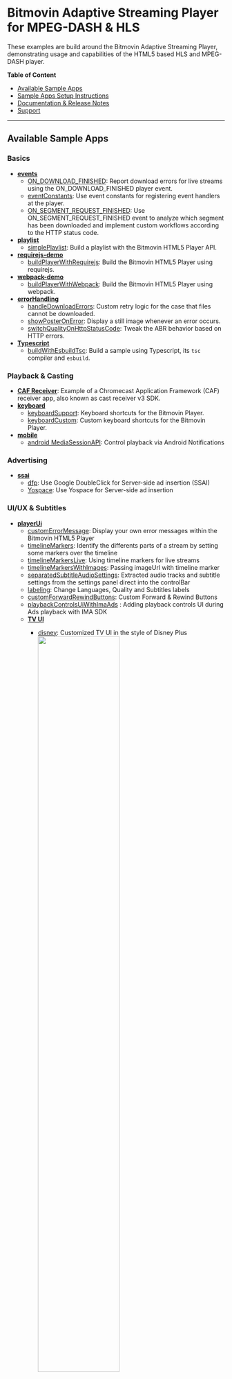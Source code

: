 # Bitmovin Adaptive Streaming Player for MPEG-DASH & HLS
These examples are build around the Bitmovin Adaptive Streaming Player, demonstrating usage and capabilities of the HTML5 based HLS and MPEG-DASH player.

**Table of Content**

* [Available Sample Apps](#available-sample-apps)
* [Sample Apps Setup Instructions](#sample-apps-setup-instructions)
* [Documentation & Release Notes](#documentation--release-notes)
* [Support](#support)

---

## Available Sample Apps

### Basics
* [**events**](events/)
  * [ON_DOWNLOAD_FINISHED](events/onDownloadFinished.html): Report download errors for live streams using the ON_DOWNLOAD_FINISHED player event.
  * [eventConstants](events/eventConstants.html): Use event constants for registering event handlers at the player.
  * [ON_SEGMENT_REQUEST_FINISHED](events/onSegmentRequestFinished.html): Use ON_SEGMENT_REQUEST_FINISHED event to analyze which segment has been downloaded and implement custom workflows according to the HTTP status code.
* [**playlist**](playlist/)
  * [simplePlaylist](playlist/simplePlaylist.html): Build a playlist with the Bitmovin HTML5 Player API.
* [**requirejs-demo**](requirejs-demo/)
  * [buildPlayerWithRequirejs](requirejs-demo/buildPlayerWithRequirejs.html): Build the Bitmovin HTML5 Player using requirejs.
* [**webpack-demo**](webpack-demo/)
  * [buildPlayerWithWebpack](webpack-demo/buildPlayerWithWebpack.html): Build the Bitmovin HTML5 Player using webpack.
* [**errorHandling**](errorhandling/)
  * [handleDownloadErrors](errorhandling/handleDownloadErrors.html): Custom retry logic for the case that files cannot be downloaded.
  * [showPosterOnError](errorhandling/showPosterOnError.html): Display a still image whenever an error occurs.
  * [switchQualityOnHttpStatusCode](errorhandling/switchQualityOnHttpStatusCode.html): Tweak the ABR behavior based on HTTP errors.
* [**Typescript**](typescript/)
  * [buildWithEsbuildTsc](typescript/buildWithEsbuildTsc.html): Build a sample using Typescript, its `tsc` compiler and `esbuild`.

### Playback & Casting
* [**CAF Receiver**](https://github.com/bitmovin/bitmovin-player-caf-receiver): Example of a Chromecast Application Framework (CAF) receiver app, also known as cast receiver v3 SDK.
* [**keyboard**](keyboard/)
  * [keyboardSupport](keyboard/keyboardSupport.html): Keyboard shortcuts for the Bitmovin Player.
  * [keyboardCustom](keyboard/keyboardCustom.html): Custom keyboard shortcuts for the Bitmovin Player.
* [**mobile**](mobile/)
  * [android MediaSessionAPI](mobile/androidMediaSessionAPI.html): Control playback via Android Notifications
  
### Advertising
* [**ssai**](ssai/)
  * [dfp](ssai/dfp/): Use Google DoubleClick for Server-side ad insertion (SSAI)
  * [Yospace](ssai/yospace/): Use Yospace for Server-side ad insertion

### UI/UX & Subtitles
* [**playerUi**](playerUi/)
  * [customErrorMessage](playerUi/customErrorMessage.html): Display your own error messages within the Bitmovin HTML5 Player
  * [timelineMarkers](playerUi/timelineMarkers.html): Identify the differents parts of a stream by setting some markers over the timeline
  * [timelineMarkersLive](playerUi/timelineMarkersLive.html): Using timeline markers for live streams
  * [timelineMarkersWithImages](playerUi/timelineMarkersWithImages.html): Passing imageUrl with timeline marker
  * [separatedSubtitleAudioSettings](playerUi/separatedAudioSubtitleSettings.html): Extracted audio tracks and subtitle settings from the settings panel direct into the controlBar
  * [labeling](playerUi/labeling.html): Change Languages, Quality and Subtitles labels
  * [customForwardRewindButtons](playerUi/customForwardRewindButtons.html): Custom Forward & Rewind Buttons
  * [playbackControlsUiWithImaAds](playerUi/playbackControlsUiWithImaAds.html) : Adding playback controls UI during Ads playback with IMA SDK
  * [**TV UI**](playerUi/tv)
    * [disney](playerUi/tv/disney/index.html): Customized TV UI in the style of Disney Plus
      <img src="images/tv-ui-disney.png" width="66%"><br>

    * [netflix](playerUi/tv/netflix/index.html): Customized TV UI in the style of Netflix
      <img src="images/tv-ui-netflix.png" width="66%"><br>

    * [youtube](playerUi/tv/youtube/index.html): Customized TV UI in the style of Youtube
      <img src="images/tv-ui-youtube.png" width="66%"><br>
* [**subtitles**](subtitles/)
  * [customSubtitleDisplay](subtitles/customSubtitleDisplay.js): Render subtitles using the ON_CUE_ENTER and ON_CUE_EXIT player events.
  * [uiSubtitleOverlay](subtitles/uiSubtitleOverlay.html): Use only the SubtitleOverlay from the [Bitmovin Player UI](https://github.com/bitmovin/bitmovin-player-ui) but not the rest of the UI.

### UI Frameworks
* [**angular**](angular/)
  * [buildPlayerWithNpm](angular/src/app/bitmovin-player/bitmovin-player.component.ts): Using the Bitmovin NPM package
* [**react**](react/)
  * [reactJs](react/reactjs.html): Using the Bitmovin Player within a react component
  * [buildPlayerWithBundledNpmClassBased](react/bundled-player/class-based/src/bitmovinPlayer.js): Using the Bitmovin Monolithic NPM package on a class based React component.
  * [buildPlayerWithBundledNpmFunctionBased](react/bundled-player/function-based/src/bitmovinPlayer.js): Using the Bitmovin Monolithic NPM package on a function based React component.
  * [buildPlayerReactPackageFunctionBased](react/bundled-player/package-based/src/App.tsx): Using the Bitmovin React NPM package on a function based React component.
  * [buildPlayerReactPackageWithConvivaFunctionBased](react/bundled-player/package-based-with-conviva/src/App.tsx): Using the Bitmovin React NPM package on a function based React component with Conviva.
  * [buildPlayerWithModularNpmClassBased](react/modular-player/class-based/src/bitmovinPlayer.js): Using the Bitmovin Modular NPM package on a class based React component.
  * [buildPlayerWithModularNpmFunctionBased](react/modular-player/function-based/src/bitmovinPlayer.js): Using the Bitmovin Modular NPM package on a function based React component.
* [**vue**](vue)
  * [vueJs](vue/vuejs.html): Using the Bitmovin Player within a vue.js component
  
### Specific Use Cases
* [**adaptation**](adaptation/)
    * [preferredStartupQuality](adaptation/preferredStartupQuality.js): Set a minimum startup quality for a specified amount of time before using the built-in adaptation logic again.
    * [regionOfInterest](adaptation/regionOfInterest.html): Multiple players with low quality and the active player (where the mouse is over) switches to better quality.
    * [rateBasedSwitching](adaptation/rateBasedSwitching.js): Measuring the speed of downloads and select the quality accordingly.
* [**frameaccurate**](frameaccurate/)
    * [Frame Accurate Control](frameaccurate/js/FrameAccurateControls.ts): Bitmovin Player Wrapper for SMTPE timestamp seeking + stepping
* [**streamRecovery**](streamRecovery/)
    * [liveStreamRecovery](streamRecovery/liveStreamRecovery.js): Automatically restart live streams if too many download errors happened e.g. to get over missing segments.
* [**ssai**](ssai/)
    * [Google AdManager](ssai/dfp/): Use Google AdManager for Server-side ad insertion (SSAI)
    * [Yospace](ssai/yospace/): Use Yospace for Server-side ad insertion
* [**subtitles**](subtitles/)
    * [customSubtitleDisplay](subtitles/customSubtitleDisplay.js): Render subtitles using the ON_CUE_ENTER and ON_CUE_EXIT player events.
* [**vue**](vue)
    * [vueJs](vue/vuejs.html): Using the Bitmovin Player within a vue.js component
* [**webpack-demo**](webpack-demo/)
    * [buildPlayerWithWebpack](webpack-demo/buildPlayerWithWebpack.html): Build the Bitmovin HTML5 Player using webpack.
* [**webapi-pip**](webapi-pip/)
    * [pictureInPicture](webapi-pip/index.html): Integrate the Bitmovin HTML5 Player with the Picture-In-Picture(PiP) Web Api
* [**Media Session API**](media-session-api/index.ts): Leverage the browser's Media Session API to show the user in system notifications what's being played and control the player from there.
* [**CMCD**](cmcd/index.ts): Enable Common Media Client-Data (CMCD) to be send along with requests to the CDN.

## Sample Apps Setup Instructions

1. [Sign up](https://bitmovin.com/dashboard/signup) for free
2. Get your personal key from the [player licenses page](https://bitmovin.com/dashboard/player/licenses/)
3. Checkout the sample provided in this repository
4. Add the player key to the player configuration in the example you want to use
5. Enjoy best adaptive streaming performance!

## Generate Content The Easy Way

To generate MPEG-DASH & HLS content on your own, please have a look at the [encoding section](https://bitmovin.com/docs/encoding) and give it a free try!

## Additional Demos and Documentation

Additional demos can be found in our [demo area](https://bitmovin.com/demos/). For more information on our rich API and player configuration, we refer to our [documentation](https://bitmovin.com/docs/player).

[www.bitmovin.com](https://www.bitmovin.com)<br>

## Documentation & Release Notes

+ **Web API Reference documentation** - You can find the latest one [here](https://bitmovin.com/docs/player/api-reference/web/web-sdk-api-reference-v8)
+ **Web SDK Release Notes** can be found [here](https://bitmovin.com/docs/player/releases/web)

## Support
If you have any questions or issues with this SDK or its examples, or you require other technical support for our services, please login to your Bitmovin Dashboard at https://bitmovin.com/dashboard and [create a new support case](https://bitmovin.com/dashboard/support/cases/create). Our team will get back to you as soon as possible :+1:
